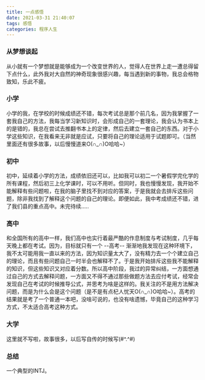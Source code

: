 ```yaml
---
title: 一点感悟
date: 2021-03-31 21:40:07
tags: 感悟
categories: 程序人生
---
```

### 从梦想谈起

从小就有一个梦想就是能够成为一个改变世界的人，觉得人在世界上走一遭总得留下点什么，此外我对大自然的神奇现象很感兴趣，每当遇到新的事物，我总会格物致知，乐此不疲。

### 小学

小学的我，在学校的时候成绩还不错，每次考试总是那个前几名，因为我掌握了一套我自己的方法，我每当学习新知识时，会形成自己的一套理论，我会认为书本上的是错的，我总在尝试去推翻书本上的定律，然后去建立一套自己的东西。对于小学这些知识，在我看来无非就是应试，只要将自己的理论适用于试题即可。（当然里面还有很多故事，以后慢慢道来O(∩_∩)O哈哈~）

### 初中

初中，延续着小学的方法，成绩依旧还可以，比如我可以初二一个暑假学完化学的所有课程，然后初三上化学课时，可以不用听。但同时，我也慢慢发现，我开始不能解释有些问题啦，在我的脑子里找不到对应的答案，于是我就会去排斥这些问题，除非我找到了解释这个问题的自己的理论。即便如此，我中考成绩还不错，进了我们县的重点高中。未完待续.....

### 高中

和全国所有的高中一样，我们高中也实行着最严酷的作息制度与考试制度，几乎每天晚上都在考试。因为，目标就只有一个         --高考--           渐渐地我发现在这种环境下，我不太可能用我一直以来的方法，因为知识量太大了，没有精力去一个个建立自己的理论，而且有些问题自己一时半会也解释不了。于是我开始排斥这些我不能解释的知识，但这些知识又对应着分数。所以高中阶段，我过的异常纠结，一方面想通过自己的方式去解释问题，一方面又不得不通过那些做题方法去应付考试，经常会发现自己在考试的时候推导公式，并思考为啥是这样的。我关注的不是用方法解决问题，而是为什么会是这个问题（是不是有点杞人忧天O(∩_∩)O哈哈~）。高考的结果就是考了一个普通一本吧，没啥可说的，也没有啥遗憾，毕竟自己的这种学习方式，不太适合高考这种方式。

### 大学

这里就不写啦，故事很多，以后写自传的时候写(#^.^#)

### 总结

一个典型的INTJ。